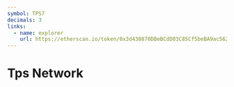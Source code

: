 ```yaml
---
symbol: TPS7
decimals: 3
links:
  - name: explorer
    url: https://etherscan.io/token/0x3d438870DBeBCdD03C85Cf5beBA9ac562d7D6721
---
```


# Tps Network
